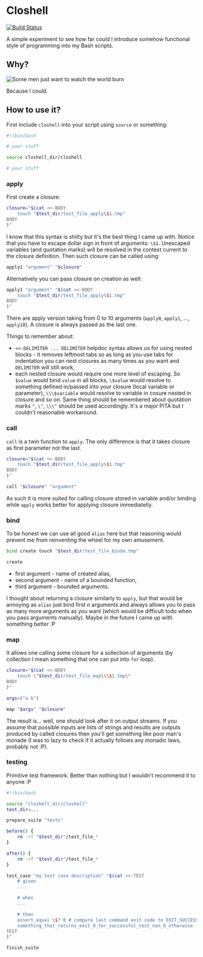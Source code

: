 # Closhell

[![Build Status](https://travis-ci.org/MateuszKubuszok/Closhell.png)](https://travis-ci.org/MateuszKubuszok/Closhell)

A simple experiment to see how far could I introduce somehow functional style of programming into my Bash scripts.

## Why?

![Some men just want to watch the world burn](http://i0.kym-cdn.com/photos/images/original/000/494/455/f31.jpg)

Because I could.

## How to use it?

First include `closhell` into your script using `source` or something:

```bash
#!/bin/bash

# your stuff

source closhell_dir/closhell

# your stuff
```

### apply

First create a closure:

```bash
closure="$(cat <<-BODY
	touch "$test_dir/test_file_apply\$1.tmp"
BODY
)"
```

I know that this syntax is shitty but it's the best thing I came up with. Notice that you have to escape dollar sign in
front of arguments: `\$1`. Unescaped variables (and quotation marks) will be resolved in the context current to
the closure definition. Then such closure can be called using:

```bash
apply1 "argument" "$closure"
```

Alternatively you can pass closure on creation as well:

```bash
apply1 "argument" "$(cat <<-BODY
	touch "$test_dir/test_file_apply\$1.tmp"
BODY
)"
```

There are apply version taking from 0 to 10 arguments (`apply0`, `apply1`, ..., `apply10`). A closure is always passed
as the last one.

Things to remember about:

  * `<<-DELIMITER ... DELIMITER` helpdoc syntax allows us for using nested blocks - it removes leftmost tabs so as long
    as you use tabs for indentation you can nest closures as many times as you want and `DELIMITER` will still work,
  * each nested closure would require one more level of escaping. So `$value` would bind `value` in all blocks,
    `\$value` would resolve to something defined in/passed into your closure (local variable or parameter),
    `\\\$variable` would resolve to variable in cosure nested in closure and so on. Same thing should be remembered
    about quotation marks `"`, `\"`, `\\\"` should be used accordingly. It's a major PITA but I couldn't reasonable
     workaround.

### call

`call` is a twin function to `apply`. The only difference is that it takes closure as first parameter not the last.

```bash
closure="$(cat <<-BODY
	touch "$test_dir/test_file_apply\$1.tmp"
BODY
)"

call "$closure" "argument"
```

As such it is more suited for calling closure stored in variable and/or binding while `apply` works better for applying
closure immediatelly.

### bind

To be honest we can use all good `alias` here but that reasoning would prevent me from reinventing the wheel for my own
amusement.

```bash
bind create touch "$test_dir/test_file_binda.tmp"

create
```

 * first argument - name of created alias,
 * second argument - name of a bounded function,
 * third argument - bounded arguments.

I thought about returning a closure similarly to `apply`, but that would be annoying as `alias` just bind first n
arguments and always allows you to pass as many more arguments as you want (which would be difficult todo when you pass
arguments manually). Maybe in the future I came up with something better :P

### map

It allows one calling some closure for a sollection of arguments (by collection I mean something that one can put into
`for` loop).

```bash
closure="$(cat <<-BODY
	touch \"$test_dir/test_file_map\\\$1.tmp\"
BODY
)"

args=("a b")

map "$args" "$closure"
```

The result is... well, one should look after it on output streams. If you assume that possible inputs are lists of
strings and results are outputs produced by called closures then you'll get something like poor man's monade (I was to
lazy to check if it actually follows any monadic laws, probably not :P).

### testing

Primitive test framework. Better than nothing but I wouldn't recommend it to anyone :P

```bash
#!/bin/bash

source "closhell_dir/closhell"
test_dir=...

prepare_suite "tests"

before() {
	rm -rf "$test_dir"/test_file_*
}

after() {
	rm -rf "$test_dir"/test_file_*
}

test_case "my test case description" "$(cat <<-TEST
	# given
	...

	# when
	...

	# then
	assert_equal \$? 0 # compare last command exit code to EXIT_SUCCESS
	something_that_returns_exit_0_for_successful_test_non_0_otherwise
TEST
)"

finish_suite
```
